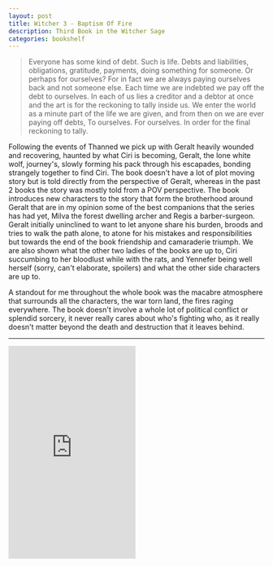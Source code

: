 ```yaml
---
layout: post
title: Witcher 3 - Baptism Of Fire
description: Third Book in the Witcher Sage
categories: bookshelf 
---
```


>Everyone has some kind of debt. Such is life. Debts and liabilities, obligations, gratitude, payments, doing something for someone. Or perhaps for ourselves? For in fact we are always paying ourselves back and not someone else. Each time we are indebted we pay off the debt to ourselves. In each of us lies a creditor and a debtor at once and the art is for the reckoning to tally inside us. We enter the world as a minute part of the life we are given, and from then on we are ever paying off debts, To ourselves. For ourselves. In order for the final reckoning to tally.

Following the events of Thanned we pick up with Geralt heavily wounded and recovering, haunted by what Ciri is becoming, Geralt, the lone white wolf, journey's, slowly forming his pack through his escapades, bonding strangely together to find Ciri. The book doesn't have a lot of plot moving story but is told directly from the perspective of Geralt, whereas in the past 2 books the story was mostly told from a POV perspective. The book introduces new characters to the story that form the brotherhood around Geralt that are in my opinion some of the best companions that the series has had yet, Milva the forest dwelling archer and Regis a barber-surgeon. Geralt initially uninclined to want to let anyone share his burden, broods and tries to walk the path alone, to atone for his mistakes and responsibilities but towards the end of the book friendship and camaraderie triumph. We are also shown what the other two ladies of the books are up to, Ciri succumbing to her bloodlust while with the rats, and Yennefer being well herself (sorry, can't elaborate, spoilers) and what the other side characters are up to.

A standout for me throughout the whole book was the macabre atmosphere that surrounds all the characters, the war torn land, the fires raging everywhere. The book doesn't involve a whole lot of political conflict or splendid sorcery, it never really cares about who's fighting who, as it really doesn't matter beyond the death and destruction that it leaves behind.

---


<iframe type="text/html" width="250" height="418" frameborder="0" allowfullscreen style="max-width:100%" src="https://read.amazon.in/kp/card?asin=B00GFHFRSM&preview=newtab&linkCode=kpe&ref_=cm_sw_r_kb_dp_FTCeEb9H47PVC&hideShare=true" ></iframe>